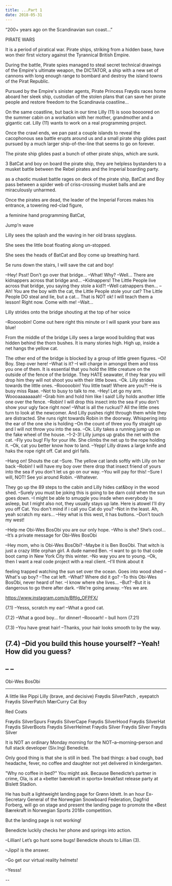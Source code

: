 ```yaml
---
title: ...Part 1
date: 2018-05-31
---
```

“200+ years ago on
the Scandinavian sun coast…”

PIRATE
WARS

It is a period of piratical war.
Pirate ships, striking
from a hidden base, have won
their first victory against
the Tyrannical British Empire.

During the battle, Pirate
spies managed to steal secret
technical drawings of the Empire's
ultimate weapon, the DICTATOR,
a ship with a new set of
cannons with long enough range to
bombard and destroy the
island towns of the Pirat Republic.

Pursued by the Empire's
sinister agents, Pirate Princess
Frøydis races home aboard her
sleek ship, custodian of the
stolen plans that can save
her pirate people and restore
freedom to the Scandinavia coastline…

On the same coastline, but back
in our time Lilly (11) is sooo
boooored on the summer cabin
on a workation with her mother,
grandmother and a gigantic cat.
Lilly (11) wants to work on a
real programming project.

Once the crawl ends, we pan past a couple islands to reveal the cacophonous sea battle erupts around us and a small pirate ship glides past pursued by a much larger ship-of-the-line that seems to go on forever.

The pirate ship glides past a bunch of other pirate ships, which are sunk.

3
BatCat and boy on board the pirate ship, they are helpless bystanders to a musket battle between the Rebel pirates and the Imperial boarding party.

as a chaotic musket battle rages on deck of the pirate ship, BatCat and Boy pass between a spider web of criss-crossing musket balls and are miraculously unharmed.

Once the pirates are dead, the leader of the Imperial Forces makes his entrance, a towering red-clad figure,

a feminine hand programming BatCat,

Jump'n wave

Lilly sees the splash and the waving in her old brass spyglass.

She sees the little boat floating along un-stopped.

She sees the heads of BatCat and Boy come up breathing hard.

Se runs down the stairs, I will save the cat and boy!

 –Hey! Psst! Don't go over that bridge...
 –What! Why?
 –Well... There are kidnappers across that bridge and...
 –Kidnappers! The Little People live across that bridge, you saying
 they stole a kid?!
 –Well catnappers then...
 –Ah! You are the boy with the cat, the Little People stole your cat?
 The Little People DO steal and lie, but a cat... That is NOT ok! I will teach them a lesson! Right now. Come with me!
 –Wait...

 Lilly strides onto the bridge shouting at the top of her voice

 –Rooooobin! Come out here right this minute or I will spank your bare ass blue!

From the middle of the bridge Lilly sees a large wood
building that was hidden behind the thorn bushes.
It is many stories high. High up, inside a net hangs the yellow cat.

The other end of the bridge is blocked by a group of little green figures.
 –Oi! Boy. Step over here!
 –What is it?
 –I will charge in amongst them and toss you one of them. It is essential
 that you hold the little creature on the outside of the fence of the
 bridge. They HATE seawater, if they fear you will drop him they will
 not shoot you with their little bows.
 –Ok.
 Lilly strides towards the little ones.
 –Rooooobin! You little twat! Where are you?!
 –He is busy miss Raae.
 –Not to busy to talk to me.
 –Hey! Let go my arm. Woooaaaaaaaah!
 –Grab him and hold him like I said!
 Lilly holds another little one over the fence.
 –Robin! I will drop this insect into the sea if you don't show your ugly face right now!
 –What is all the ruckus!?
 All the little ones turn to look at the newcomer. And Lilly pushes right
 through them while they are distracted.
 She runs right towards Robin in the doorway.
 Whispering into the ear of the one she is holding
 –On the count of three you fly straight up and I will not throw you into the sea.
 –Ok.
Lilly takes a running jump up on the fake wheel of the house.
 –1-2-3!
 Lilly jumps up grabs the net with the cat.
 –Fly you bug! Fly for your life.
 She climbs the net up to the rope holding it.
 –Ok, cat you better know how to land.
 –Yepp!
 Lilly draws a large knife and haks the rope right off. Cat and girl falls.

 –Hang on! Shouts the cat
 –Sure.
The yellow cat lands softly with Lilly on her back
–Robin! I will have my boy over there drop that insect friend of yours into the sea if you don't let us go on our way.
–You will pay for this!
–Sure I will, NOT! See yoi around Robin.
–Whatever.

They go up the 89 steps to the cabin and Lilly hides cat&boy in the wood shed.
–Surely you must be joking this is going to be darn cold when the sun goes down.
–I might be able to smuggle you insde when everybody is asleep, but I might also not, they usually stays up late. Here is  atowel I'll dry you off Cat. You don't mind if i call you Cat do you?
–Not in the least. Ah, yeah scratch my ears...
–Hey what is this west, it has buttons.
–Don't touch my west!

–Help me Obi-Wes BosObi you are our only hope.
–Who is she?  She’s cool…
–It’s a private message for Obi-Wes BosObi

–Hey mom, who is Obi-Wes BosObi?
–Maybe it is Ben BosObi. That witch is just a crazy little orphan girl. A dude named Ben.
–I want to go to that code boot camp in New York City this winter.
–No way you are to young.
–Ok, then I want a real code project with a real client.
–I'll think about it

feeling trapped watching the sun set over the ocean.
Goes into wood shed
–What's up boy?
–The cat left.
–What? Where did it go?
–To this Obi-Wes BosObi, never heard of her.
–I know where she lives...
–But?
–But it is dangerous to go there after dark.
–We're going anway.
–Yes we are.

https://www.instagram.com/p/BftIg_OFPFX/

(7.1)
–Yesss, scratch my ear!
–What a good cat.

(7.2)
–What a good boy... for dinner!
–Roooarh!
–
bull horn
(7.21)
<scurrying away>

(7.3)
–You have great hair!
–Thanks, your hair looks smooth to by the way.



(7.4)
–Did you build this house yourself?
–Yeah! How did you guess?
-


–
–
-


Obi-Wes BosObi


---
A little like Pippi
Lilly (brave, and decisive)
Frøydis SilverPatch , eyepatch
Frøydis SilverPatch MærCurry
Cat
Boy


Red Coats









Frøydis SilverSpurs
Frøydis SilverCape
Frøydis SilverHood
Frøydis SilverHat
Frøydis SilverBoots
Frøydis SilverHelmet
Frøydis Silver
Frøydis Silver
Frøydis Silver




It is NOT an ordinary Monday morning for the NOT–a–morning–person and full stack developer (Siv.Ing) Benedicte.

Only good thing is that she is still in bed. The bad things: a bad cough, bad headache, fever, no coffee and daughter not yet delivered in kindergarten.

"Why no coffee in bed?" You might ask. Because Benedicte’s partner in crime, Ola, is at a «better bærekraft in sports» breakfast release party at Bislett Stadion.

He has built a lightweight landing page for Grønn Idrett. In an hour Ex-Secretary General of the Norwegian Snowboard Federation, Dagfrid Forberg, will go on stage and present the landing page to promote the «Best Bærekraft in Norwegian Sports 2018» competition.

But the landing page is not working!

Benedicte luckily checks her phone and springs into action.

–Lillian! Let’s go hunt some bugs! Benedicte shouts to Lillian (3).

–Jippi! is the answer.

–Go get our virtual reality helmets!

–Yesss!

--

